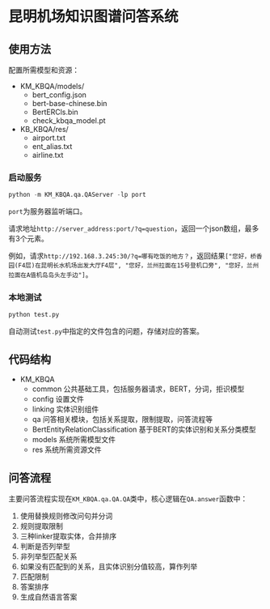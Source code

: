 # 昆明机场知识图谱问答系统

## 使用方法

配置所需模型和资源：

- KM_KBQA/models/
    - bert_config.json
    - bert-base-chinese.bin
    - BertERCls.bin
    - check_kbqa_model.pt
- KB_KBQA/res/
    - airport.txt
    - ent_alias.txt
    - airline.txt

### 启动服务

```python
python -m KM_KBQA.qa.QAServer -lp port
```

`port`为服务器监听端口。

请求地址`http://server_address:port/?q=question`，返回一个json数组，最多有3个元素。

例如，请求`http://192.168.3.245:30/?q=哪有吃饭的地方？`，返回结果`["您好，桥香园(F4层)在昆明长水机场出发大厅F4层", "您好，兰州拉面在15号登机口旁", "您好，兰州拉面在A值机岛岛头左手边"]`。

### 本地测试
```python
python test.py
```

自动测试`test.py`中指定的文件包含的问题，存储对应的答案。

## 代码结构

- KM_KBQA
    - common    公共基础工具，包括服务器请求，BERT，分词，拒识模型
    - config    设置文件
    - linking   实体识别组件
    - qa    问答相关模块，包括关系提取，限制提取，问答流程等
    - BertEntityRelationClassification  基于BERT的实体识别和关系分类模型
    - models    系统所需模型文件
    - res   系统所需资源文件


## 问答流程

主要问答流程实现在`KM_KBQA.qa.QA.QA`类中，核心逻辑在`QA.answer`函数中：

1. 使用替换规则修改问句并分词
2. 规则提取限制
3. 三种linker提取实体，合并排序
4. 判断是否列举型
5. 非列举型匹配关系
6. 如果没有匹配到的关系，且实体识别分值较高，算作列举
7. 匹配限制
8. 答案排序
9. 生成自然语言答案 
